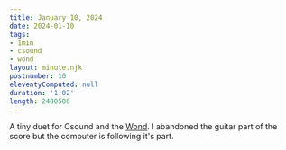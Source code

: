 ```yaml
---
title: January 10, 2024
date: 2024-01-10
tags:
- 1min
- csound
- wond
layout: minute.njk
postnumber: 10
eleventyComputed: null
duration: '1:02'
length: 2480586
---
```

A tiny duet for Csound and the [Wond](https://www.guitarworld.com/news/meet-vo-wond-stylus-excites-sustains-and-controls-guitar-strings-vibration-video). I abandoned the guitar part of the score but the computer is following it's part. 




